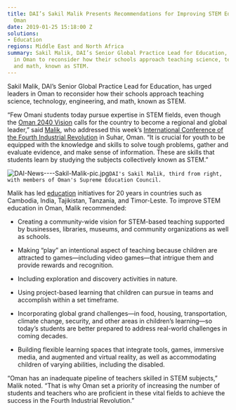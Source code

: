 ```yaml
---
title: DAI’s Sakil Malik Presents Recommendations for Improving STEM Education in
  Oman
date: 2019-01-25 15:18:00 Z
solutions:
- Education
regions: Middle East and North Africa
summary: Sakil Malik, DAI’s Senior Global Practice Lead for Education, has urged leaders
  in Oman to reconsider how their schools approach teaching science, technology, engineering,
  and math, known as STEM.
---
```


Sakil Malik, DAI’s Senior Global Practice Lead for Education, has urged leaders in Oman to reconsider how their schools approach teaching science, technology, engineering, and math, known as STEM.

“Few Omani students today pursue expertise in STEM fields, even though the [Oman 2040 Vision](https://www.2040.om/en/) calls for the country to become a regional and global leader,” said [Malik](https://www.dai.com/news/sakil-malik-to-lead-growing-education-practice-at-dai), who addressed this week’s [International Conference of the Fourth Industrial Revolution](http://conference.n-batna.com/index.php) in Suhar, Oman. “It is crucial for youth to be equipped with the knowledge and skills to solve tough problems, gather and evaluate evidence, and make sense of information. These are skills that students learn by studying the subjects collectively known as STEM.”

![DAI-News----Sakil-Malik-pic.jpg](/uploads/DAI-News----Sakil-Malik-pic.jpg)`DAI's Sakil Malik, third from right, with members of Oman's Supreme Education Council.`

Malik has led [education](https://www.dai.com/our-work/solutions/education) initiatives for 20 years in countries such as Cambodia, India, Tajikistan, Tanzania, and Timor-Leste. To improve STEM education in Oman, Malik recommended:

* Creating a community-wide vision for STEM-based teaching supported by businesses, libraries, museums, and community organizations as well as schools.

* Making “play” an intentional aspect of teaching because children are attracted to games—including video games—that intrigue them and provide rewards and recognition.

* Including exploration and discovery activities in nature.

* Using project-based learning that children can pursue in teams and accomplish within a set timeframe.

* Incorporating global grand challenges—in food, housing, transportation, climate change, security, and other areas in children’s learning—so today’s students are better prepared to address real-world challenges in coming decades.

* Building flexible learning spaces that integrate tools, games, immersive media, and augmented and virtual reality, as well as accommodating children of varying abilities, including the disabled.

“Oman has an inadequate pipeline of teachers skilled in STEM subjects,” Malik noted. “That is why Oman set a priority of increasing the number of students and teachers who are proficient in these vital fields to achieve the success in the Fourth Industrial Revolution.”